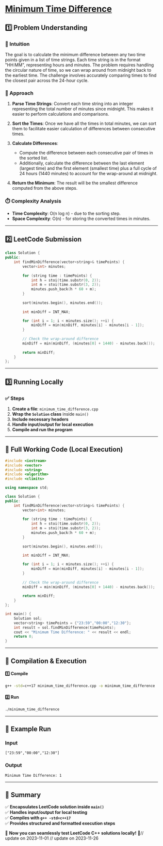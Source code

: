 # **[Minimum Time Difference](https://leetcode.com/problems/minimum-time-difference/description/)**  

## **1️⃣ Problem Understanding**  
### **📌 Intuition**  
The goal is to calculate the minimum difference between any two time points given in a list of time strings. Each time string is in the format "HH:MM", representing hours and minutes. The problem requires handling the circular nature of time, so we can wrap around from midnight back to the earliest time. The challenge involves accurately comparing times to find the closest pair across the 24-hour cycle.

### **🚀 Approach**  
1. **Parse Time Strings**: Convert each time string into an integer representing the total number of minutes since midnight. This makes it easier to perform calculations and comparisons.
  
2. **Sort the Times**: Once we have all the times in total minutes, we can sort them to facilitate easier calculation of differences between consecutive times.

3. **Calculate Differences**:
   - Compute the difference between each consecutive pair of times in the sorted list.
   - Additionally, calculate the difference between the last element (largest time) and the first element (smallest time) plus a full cycle of 24 hours (1440 minutes) to account for the wrap-around at midnight.

4. **Return the Minimum**: The result will be the smallest difference computed from the above steps.

### **⏱️ Complexity Analysis**  
- **Time Complexity**: O(n log n) - due to the sorting step.
- **Space Complexity**: O(n) - for storing the converted times in minutes.

---  

## **2️⃣ LeetCode Submission**  
```cpp
class Solution {
public:
    int findMinDifference(vector<string>& timePoints) {
        vector<int> minutes;
        
        for (string time : timePoints) {
            int h = stoi(time.substr(0, 2));
            int m = stoi(time.substr(3, 2));
            minutes.push_back(h * 60 + m);
        }
        
        sort(minutes.begin(), minutes.end());
        
        int minDiff = INT_MAX;

        for (int i = 1; i < minutes.size(); ++i) {
            minDiff = min(minDiff, minutes[i] - minutes[i - 1]);
        }
        
        // Check the wrap-around difference
        minDiff = min(minDiff, (minutes[0] + 1440) - minutes.back());
        
        return minDiff;
    }
};  
```  

---  

## **3️⃣ Running Locally**  
### **✅ Steps**  
1. **Create a file**: `minimum_time_difference.cpp`  
2. **Wrap the `Solution` class** inside `main()`  
3. **Include necessary headers**  
4. **Handle input/output for local execution**  
5. **Compile and run the program**  

---  

## **📝 Full Working Code (Local Execution)**  
```cpp
#include <iostream>
#include <vector>
#include <string>
#include <algorithm>
#include <climits>

using namespace std;

class Solution {
public:
    int findMinDifference(vector<string>& timePoints) {
        vector<int> minutes;
        
        for (string time : timePoints) {
            int h = stoi(time.substr(0, 2));
            int m = stoi(time.substr(3, 2));
            minutes.push_back(h * 60 + m);
        }
        
        sort(minutes.begin(), minutes.end());
        
        int minDiff = INT_MAX;

        for (int i = 1; i < minutes.size(); ++i) {
            minDiff = min(minDiff, minutes[i] - minutes[i - 1]);
        }
        
        // Check the wrap-around difference
        minDiff = min(minDiff, (minutes[0] + 1440) - minutes.back());
        
        return minDiff;
    }
};

int main() {
    Solution sol;
    vector<string> timePoints = {"23:59","00:00","12:30"};
    int result = sol.findMinDifference(timePoints);
    cout << "Minimum Time Difference: " << result << endl;
    return 0;
}
```  

---  

## **🔧 Compilation & Execution**  
#### **1️⃣ Compile**  
```bash
g++ -std=c++17 minimum_time_difference.cpp -o minimum_time_difference
```  

#### **2️⃣ Run**  
```bash
./minimum_time_difference
```  

---  

## **🎯 Example Run**  
### **Input**  
```
["23:59","00:00","12:30"]
```  
### **Output**  
```
Minimum Time Difference: 1
```  

---  

## **📌 Summary**  
✅ **Encapsulates LeetCode solution inside `main()`**  
✅ **Handles input/output for local testing**  
✅ **Compiles with `g++ -std=c++17`**  
✅ **Provides structured and formatted execution steps**  

🚀 **Now you can seamlessly test LeetCode C++ solutions locally!** 🚀// update on 2023-11-01
// update on 2023-11-26
